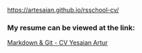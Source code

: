 https://artesaian.github.io/rsschool-cv/

### My resume can be viewed at the link:
[Markdown & Git - CV Yesaian Artur](https://artesaian.github.io/rsschool-cv/cv)
